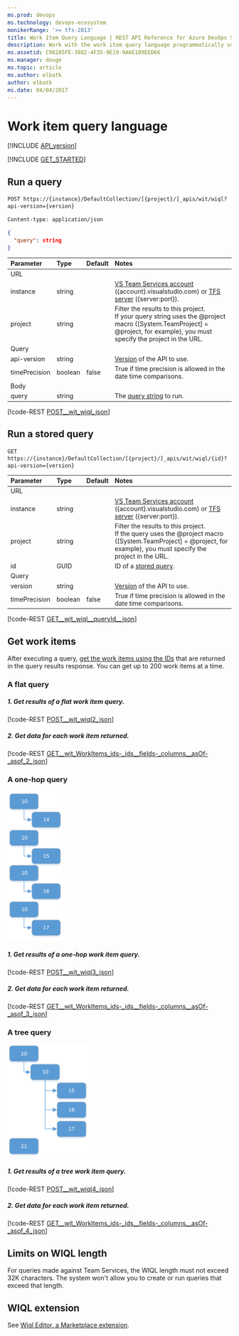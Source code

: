 ```yaml
---
ms.prod: devops
ms.technology: devops-ecosystem
monikerRange: '>= tfs-2013'
title: Work Item Query Language | REST API Reference for Azure DevOps Services and Team Foundation Server
description: Work with the work item query language programmatically using the REST APIs for Azure DevOps Services and Team Foundation Server. 
ms.assetid: C98285FE-3882-4F35-9E19-9A6E109EED66
ms.manager: douge
ms.topic: article
ms.author: elbatk
author: elbatk
ms.date: 04/04/2017
---
```


# Work item query language
[!INCLUDE [API_version](../_data/version.md)]

[!INCLUDE [GET_STARTED](../_data/get-started.md)]



## Run a query 

```no-highlight
POST https://{instance}/DefaultCollection/[{project}/]_apis/wit/wiql?api-version={version}
```
```http
Content-type: application/json
```
```json
{
  "query": string
}
```

| Parameter     | Type    | Default | Notes	
|:--------------|:--------|:--------|:------------------------------
| URL
| instance      | string  |         | [VS Team Services account](/azure/devops/integrate/get-started/rest/basics) ({account}.visualstudio.com) or [TFS server](/azure/devops/integrate/get-started/rest/basics) ({server:port}).
| project       | string  |         | Filter the results to this project.<br/>If your query string uses the @project macro ([System.TeamProject] = @project, for example), you must specify the project in the URL.
| Query
| api-version   | string  |         | [Version](../../concepts/rest-api-versioning.md) of the API to use.
| timePrecision | boolean | false   | True if time precision is allowed in the date time comparisons.
| Body
| query         | string  |         | The [query string](http://msdn.microsoft.com/library/bb130306.aspx) to run.

[!code-REST [POST__wit_wiql_json](./_data/wiql/POST__wit_wiql.json)]

## Run a stored query

```no-highlight
GET https://{instance}/DefaultCollection/[{project}/]_apis/wit/wiql/{id}?api-version={version}
```

| Parameter     | Type    | Default | Notes	
|:--------------|:--------|:--------|:------------------------------
| URL
| instance      | string  |         | [VS Team Services account](/azure/devops/integrate/get-started/rest/basics) ({account}.visualstudio.com) or [TFS server](/azure/devops/integrate/get-started/rest/basics) ({server:port}).
| project       | string  |         | Filter the results to this project.<br/>If the query uses the @project macro ([System.TeamProject] = @project, for example), you must specify the project in the URL.
| id            | GUID    |         | ID of a [stored query](./queries.md).
| Query
| version       | string  |         | [Version](../../concepts/rest-api-versioning.md) of the API to use.
| timePrecision | boolean | false   | True if time precision is allowed in the date time comparisons.

[!code-REST [GET__wit_wiql__queryId__json](./_data/wiql/GET__wit_wiql__queryId_.json)]

## Get work items

After executing a query, [get the work items using the IDs](./work-items.md#byids) that are returned in the query results response. You can get up to 200 work items at a time.

### A flat query

##### 1. Get results of a flat work item query.  

[!code-REST [POST__wit_wiql2_json](./_data/wiql/POST__wit_wiql2.json)]

##### 2. Get data for each work item returned.

[!code-REST [GET__wit_WorkItems_ids-_ids__fields-_columns__asOf-_asof_2_json](./_data/workitems/GET__wit_WorkItems_ids-_ids__fields-_columns__asOf-_asof_2.json)]

### A one-hop query
![Results of the one-hop query](./_img/wit-onehop.png)

##### 1. Get results of a one-hop work item query.

[!code-REST [POST__wit_wiql3_json](./_data/wiql/POST__wit_wiql3.json)]

##### 2. Get data for each work item returned.

[!code-REST [GET__wit_WorkItems_ids-_ids__fields-_columns__asOf-_asof_3_json](./_data/workitems/GET__wit_WorkItems_ids-_ids__fields-_columns__asOf-_asof_3.json)]

### A tree query
![Results of the tree query](./_img/wit-tree.png)

##### 1. Get results of a tree work item query.

[!code-REST [POST__wit_wiql4_json](./_data/wiql/POST__wit_wiql4.json)]

##### 2. Get data for each work item returned.

[!code-REST [GET__wit_WorkItems_ids-_ids__fields-_columns__asOf-_asof_4_json](./_data/workitems/GET__wit_WorkItems_ids-_ids__fields-_columns__asOf-_asof_4.json)]


## Limits on WIQL length  

For queries made against Team Services, the WIQL length must not exceed 32K characters. The system won't allow you to create or run queries that exceed that length. 

## WIQL extension

See [Wiql Editor, a Marketplace extension](https://marketplace.visualstudio.com/items?itemName=ottostreifel.wiql-editor).